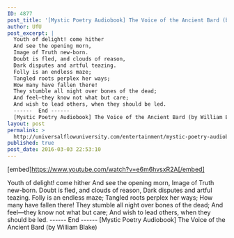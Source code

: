 ```yaml
---
ID: 4877
post_title: '[Mystic Poetry Audiobook] The Voice of the Ancient Bard (by William Blake)'
author: UfU
post_excerpt: |
  Youth of delight! come hither
  And see the opening morn,
  Image of Truth new-born.
  Doubt is fled, and clouds of reason,
  Dark disputes and artful teazing.
  Folly is an endless maze;
  Tangled roots perplex her ways;
  How many have fallen there!
  They stumble all night over bones of the dead;
  And feel—they know not what but care;
  And wish to lead others, when they should be led.
  ------  End ------
  [Mystic Poetry Audiobook] The Voice of the Ancient Bard (by William Blake)
layout: post
permalink: >
  http://universalflowuniversity.com/entertainment/mystic-poetry-audiobook-the-voice-of-the-ancient-bard-by-william-blake/
published: true
post_date: 2016-03-03 22:53:10
---
```

[embed]https://www.youtube.com/watch?v=e6m6hvsxR2A[/embed]<br>
<p>Youth of delight! come hither
And see the opening morn,
Image of Truth new-born.
Doubt is fled, and clouds of reason,
Dark disputes and artful teazing.
Folly is an endless maze;
Tangled roots perplex her ways;
How many have fallen there!
They stumble all night over bones of the dead;
And feel—they know not what but care;
And wish to lead others, when they should be led.
------  End ------
[Mystic Poetry Audiobook] The Voice of the Ancient Bard (by William Blake)</p>